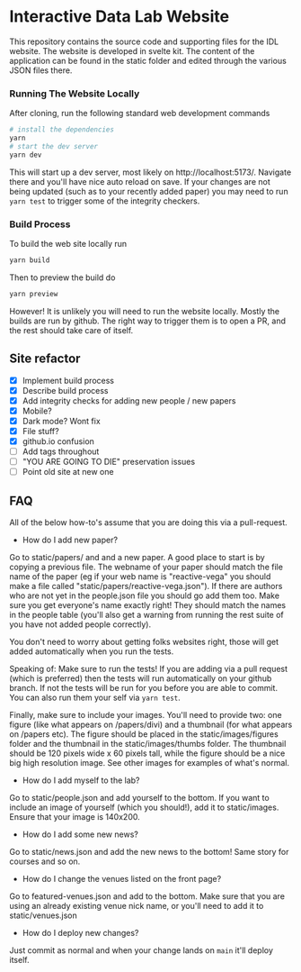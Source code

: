 # Interactive Data Lab Website

This repository contains the source code and supporting files for the IDL website. The website is developed in svelte kit. The content of the application can be found in the static folder and edited through the various JSON files there.

### Running The Website Locally

After cloning, run the following standard web development commands

```sh
# install the dependencies
yarn
# start the dev server
yarn dev
```

This will start up a dev server, most likely on http://localhost:5173/. Navigate there and you'll have nice auto reload on save. If your changes are not being updated (such as to your recently added paper) you may need to run `yarn test` to trigger some of the integrity checkers.

### Build Process

To build the web site locally run

```sh
yarn build
```

Then to preview the build do

```sh
yarn preview
```

However! It is unlikely you will need to run the website locally. Mostly the builds are run by github. The right way to trigger them is to open a PR, and the rest should take care of itself.

## Site refactor

- [x] Implement build process
- [x] Describe build process
- [x] Add integrity checks for adding new people / new papers
- [x] Mobile?
- [x] Dark mode? Wont fix
- [x] File stuff?
- [x] github.io confusion
- [ ] Add tags throughout
- [ ] "YOU ARE GOING TO DIE" preservation issues
- [ ] Point old site at new one

## FAQ

All of the below how-to's assume that you are doing this via a pull-request.

- How do I add new paper?

Go to static/papers/ and and a new paper. A good place to start is by copying a previous file. The webname of your paper should match the file name of the paper (eg if your web name is "reactive-vega" you should make a file called "static/papers/reactive-vega.json"). If there are authors who are not yet in the people.json file you should go add them too. Make sure you get everyone's name exactly right! They should match the names in the people table (you'll also get a warning from running the rest suite of you have not added people correctly).

You don't need to worry about getting folks websites right, those will get added automatically when you run the tests.

Speaking of: Make sure to run the tests! If you are adding via a pull request (which is preferred) then the tests will run automatically on your github branch. If not the tests will be run for you before you are able to commit. You can also run them your self via `yarn test`.

Finally, make sure to include your images. You'll need to provide two: one figure (like what appears on /papers/divi) and a thumbnail (for what appears on /papers etc). The figure should be placed in the static/images/figures folder and the thumbnail in the static/images/thumbs folder. The thumbnail should be 120 pixels wide x 60 pixels tall, while the figure should be a nice big high resolution image. See other images for examples of what's normal.

- How do I add myself to the lab?

Go to static/people.json and add yourself to the bottom. If you want to include an image of yourself (which you should!), add it to static/images. Ensure that your image is 140x200.

- How do I add some new news?

Go to static/news.json and add the new news to the bottom! Same story for courses and so on.

- How do I change the venues listed on the front page?

Go to featured-venues.json and add to the bottom. Make sure that you are using an already existing venue nick name, or you'll need to add it to static/venues.json

- How do I deploy new changes?

Just commit as normal and when your change lands on `main` it'll deploy itself.

